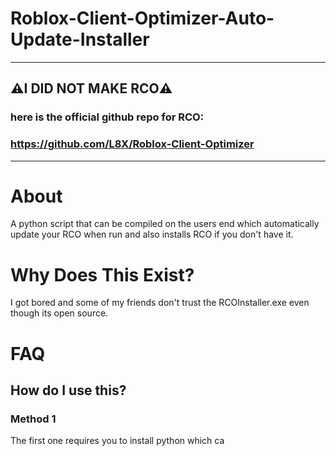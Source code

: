# Roblox-Client-Optimizer-Auto-Update-Installer
----------------------------------------------------
## ⚠️I DID NOT MAKE RCO⚠️
### here is the official github repo for RCO:
### https://github.com/L8X/Roblox-Client-Optimizer
----------------------------------------------------

# About
A python script that can be compiled on the users end which automatically update your RCO when run and also installs RCO if you don't have it.

# Why Does This Exist?
I got bored and some of my friends don't trust the RCOInstaller.exe even though its open source.

# FAQ

## How do I use this?
### Method 1
The first one requires you to install python which ca
